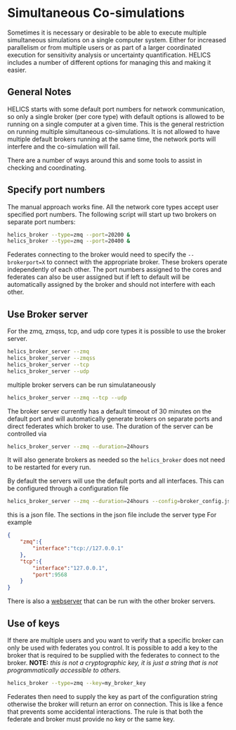 # Simultaneous Co-simulations
Sometimes it is necessary or desirable to be able to execute multiple simultaneous simulations on a single computer system.  Either for increased parallelism or from multiple users or as part of a larger coordinated execution for sensitivity analysis or uncertainty quantification.  HELICS includes a number of different options for managing this and making it easier.  

## General Notes
HELICS starts with some default port numbers for network communication, so only a single broker (per core type) with default options is allowed to be running on a single computer at a given time.  This is the general restriction on running multiple simultaneous co-simulations.  It is not allowed to have multiple default brokers running at the same time, the network ports will interfere and the co-simulation will fail.  

There are a number of ways around this and some tools to assist in checking and coordinating.  

## Specify port numbers
The manual approach works fine.  All the network core types accept user specified port numbers.  The following script will start up two brokers on separate port numbers:

```sh
helics_broker --type=zmq --port=20200 &
helics_broker --type=zmq --port=20400 &
```

 Federates connecting to the broker would need to specify the `--brokerport=X` to connect with the appropriate broker.    These brokers operate independently of each other.   The port numbers assigned to the cores and federates can also be user assigned but if left to default will be automatically assigned by the broker and should not interfere with each other.  

## Use Broker server
For the zmq, zmqss, tcp, and udp core types it is possible to use the broker server.
```sh
helics_broker_server --zmq 
helics_broker_server --zmqss 
helics_broker_server --tcp
helics_broker_server --udp
```

multiple broker servers can be run simulataneously
```sh
helics_broker_server --zmq --tcp --udp
```
The broker server currently has a default timeout of 30 minutes on the default port and will automatically generate brokers on separate ports and direct federates which broker to use. The duration of the server can be controlled via 

```sh
helics_broker_server --zmq --duration=24hours 
```

 It will also generate brokers as needed so the `helics_broker` does not need to be restarted for every run.

By default the servers will use the default ports and all interfaces.  This can be configured through a configuration file

```sh
helics_broker_server --zmq --duration=24hours --config=broker_config.json 
```

this is a json file.  The sections in the json file include the server type For example
```json
{
    "zmq":{
        "interface":"tcp://127.0.0.1"
    },
    "tcp":{
        "interface":"127.0.0.1",
        "port":9568
    }
}
```

There is also a [webserver](./webserver.md) that can be run with the other broker servers.  

## Use of keys
If there are multiple users and you want to verify that a specific broker can only be used with federates you control.  It is possible to add a key to the broker that is required to be supplied with the federates to connect to the broker.  **NOTE:** *this is not a cryptographic key, it is just a string that is not programmatically accessible to others.*  

```sh
helics_broker --type=zmq --key=my_broker_key
```
Federates then need to supply the key as part of the configuration string otherwise the broker will return an error on connection.  This is like a fence that prevents some accidental interactions.  The rule is that both the federate and broker must provide no key or the same key.  
